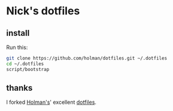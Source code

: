 # Nick's dotfiles

## install

Run this:

```sh
git clone https://github.com/holman/dotfiles.git ~/.dotfiles
cd ~/.dotfiles
script/bootstrap
```

## thanks

I forked [Holman's](https://github.com/holman/)' excellent
[dotfiles](https://github.com/holman/dotfiles).
